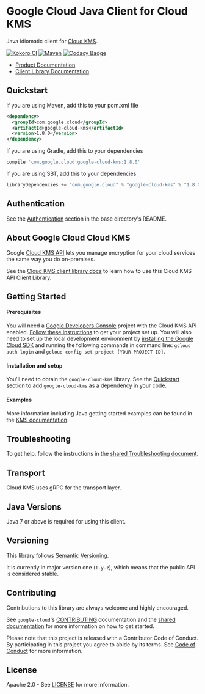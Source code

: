Google Cloud Java Client for Cloud KMS
======================================

Java idiomatic client for [Cloud KMS][cloud-kms].

[![Kokoro CI](http://storage.googleapis.com/cloud-devrel-public/java/badges/google-cloud-java/master.svg)](http://storage.googleapis.com/cloud-devrel-public/java/badges/google-cloud-java/master.html)
[![Maven](https://img.shields.io/maven-central/v/com.google.cloud/google-cloud-kms.svg)](https://img.shields.io/maven-central/v/com.google.cloud/google-cloud-kms.svg)
[![Codacy Badge](https://api.codacy.com/project/badge/grade/9da006ad7c3a4fe1abd142e77c003917)](https://www.codacy.com/app/mziccard/google-cloud-java)

- [Product Documentation][kms-product-docs]
- [Client Library Documentation][kms-client-lib-docs]

Quickstart
----------

[//]: # ({x-version-update-start:google-cloud-kms:released})
If you are using Maven, add this to your pom.xml file
```xml
<dependency>
  <groupId>com.google.cloud</groupId>
  <artifactId>google-cloud-kms</artifactId>
  <version>1.8.0</version>
</dependency>
```
If you are using Gradle, add this to your dependencies
```Groovy
compile 'com.google.cloud:google-cloud-kms:1.8.0'
```
If you are using SBT, add this to your dependencies
```Scala
libraryDependencies += "com.google.cloud" % "google-cloud-kms" % "1.8.0"
```
[//]: # ({x-version-update-end})

Authentication
--------------

See the [Authentication](https://github.com/googleapis/google-cloud-java#authentication) section in the base directory's README.

About Google Cloud Cloud KMS
----------------------------

Google [Cloud KMS API][cloud-kms] lets you manage encryption for your cloud services the same way you do on-premises.

See the [Cloud KMS client library docs][kms-client-lib-docs] to learn how to use this Cloud KMS API Client Library.

Getting Started
---------------
#### Prerequisites
You will need a [Google Developers Console](https://console.developers.google.com/) project with the Cloud KMS API enabled. [Follow these instructions](https://cloud.google.com/resource-manager/docs/creating-managing-projects) to get your project set up. You will also need to set up the local development environment by [installing the Google Cloud SDK](https://cloud.google.com/sdk/) and running the following commands in command line: `gcloud auth login` and `gcloud config set project [YOUR PROJECT ID]`.

#### Installation and setup
You'll need to obtain the `google-cloud-kms` library.  See the [Quickstart](#quickstart) section to add `google-cloud-kms` as a dependency in your code.

#### Examples
More information including Java getting started examples can be found in the [KMS documentation](https://cloud.google.com/kms/docs/reference/libraries).

Troubleshooting
---------------

To get help, follow the instructions in the [shared Troubleshooting document](https://github.com/googleapis/google-cloud-common/blob/master/troubleshooting/readme.md#troubleshooting).

Transport
---------
Cloud KMS uses gRPC for the transport layer.

Java Versions
-------------

Java 7 or above is required for using this client.

Versioning
----------

This library follows [Semantic Versioning](http://semver.org/).

It is currently in major version one (``1.y.z``), which means that the public API is considered stable.

Contributing
------------

Contributions to this library are always welcome and highly encouraged.

See `google-cloud`'s [CONTRIBUTING] documentation and the [shared documentation](https://github.com/googleapis/google-cloud-common/blob/master/contributing/readme.md#how-to-contribute-to-gcloud) for more information on how to get started.

Please note that this project is released with a Contributor Code of Conduct. By participating in this project you agree to abide by its terms. See [Code of Conduct][code-of-conduct] for more information.

License
-------

Apache 2.0 - See [LICENSE] for more information.


[CONTRIBUTING]:https://github.com/googleapis/google-cloud-java/blob/master/CONTRIBUTING.md
[code-of-conduct]:https://github.com/googleapis/google-cloud-java/blob/master/CODE_OF_CONDUCT.md#contributor-code-of-conduct
[LICENSE]: https://github.com/googleapis/google-cloud-java/blob/master/LICENSE
[cloud-platform]: https://cloud.google.com/
[cloud-kms]: https://cloud.google.com/kms
[kms-product-docs]: https://cloud.google.com/kms/docs
[kms-client-lib-docs]: https://googleapis.github.io/google-cloud-java/google-cloud-clients/apidocs/index.html?com/google/cloud/kms/v1/package-summary.html
